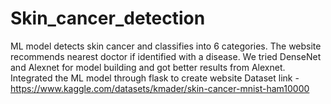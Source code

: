 # Skin_cancer_detection
ML model detects skin cancer and classifies into 6 categories. The website recommends nearest doctor if identified with a disease. We tried DenseNet and Alexnet for model building and got better results from Alexnet. Integrated the ML model through flask to create website Dataset link - https://www.kaggle.com/datasets/kmader/skin-cancer-mnist-ham10000
